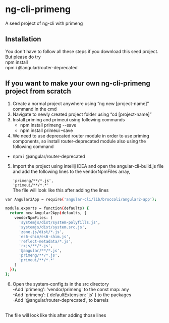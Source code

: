 # ng-cli-primeng
A seed project of ng-cli with primeng

<snippet>
  <content>

## Installation
You don't have to follow all these steps if you download this seed project. But please do try<br>
npm install<br>
npm i @angular/router-deprecated<br>

## If you want to make your own ng-cli-primeng project from scratch
1. Create a normal project anywhere using “ng new [project-name]” command in the cmd
2. Navigate to newly created project folder using “cd [project-name]”
3. Install priming and primeui using following commands<br>
    * npm install primeng --save<br>
    * npm install primeui –save<br>
4. We need to use deprecated router module in order to use priming components, so install router-deprecated module also using the following command<br>
  * npm i @angular/router-deprecated<br>
5. Import the project using intellij IDEA and open the angular-cli-build.js file and add the following lines to the vendorNpmFiles array, <br>


      ```'primeng/**/*.js', ```<br>
      ```'primeui/**/*.*'``` <br>
	The file will look like this after adding the lines <br>
```sh
var Angular2App = require('angular-cli/lib/broccoli/angular2-app');

module.exports = function(defaults) {
  return new Angular2App(defaults, {
    vendorNpmFiles: [
      'systemjs/dist/system-polyfills.js',
      'systemjs/dist/system.src.js',
      'zone.js/dist/*.js',
      'es6-shim/es6-shim.js',
      'reflect-metadata/*.js',
      'rxjs/**/*.js',
      '@angular/**/*.js',
      'primeng/**/*.js',
      'primeui/**/*.*'
    ]
  });
};

```
6. Open the system-config.ts in the src directory<br>
  -Add 'primeng': 'vendor/primeng' to the const map: any<br>
  -Add 'primeng': { defaultExtension: 'js' } to the packages <br>
  -Add '@angular/router-deprecated', to barrels<br><br>

The file will look like this after adding those lines<br>





</content>
</snippet>
